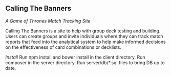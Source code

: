 ## Calling The Banners ##
*A Game of Thrones Match Tracking Site*

Calling The Banners is a site to help with group deck testing and building.  Users can create groups and invite individuals where they can track match reports that feed into the analytical system to help make informed decisions on the effectiveness of card combinations or decklists.


*Install*
Run npm install and bower install in the client directory.  Run composer in the server directory.  Run server/db/*.sql files to bring DB up to date.